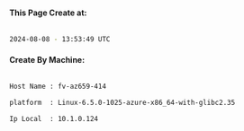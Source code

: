 
   
#### This Page Create at:

```bash

2024-08-08 - 13:53:49 UTC

```

#### Create By Machine:

```bash

Host Name : fv-az659-414

platform  : Linux-6.5.0-1025-azure-x86_64-with-glibc2.35

Ip Local  : 10.1.0.124

```

